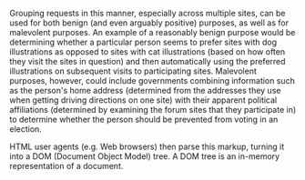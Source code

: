 Grouping requests in this manner, especially across multiple sites, can be used for both benign (and even arguably positive) purposes, as well as for malevolent purposes. An example of a reasonably benign purpose would be determining whether a particular person seems to prefer sites with dog illustrations as opposed to sites with cat illustrations (based on how often they visit the sites in question) and then automatically using the preferred illustrations on subsequent visits to participating sites. Malevolent purposes, however, could include governments combining information such as the person's home address (determined from the addresses they use when getting driving directions on one site) with their apparent political affiliations (determined by examining the forum sites that they participate in) to determine whether the person should be prevented from voting in an election.


HTML user agents (e.g. Web browsers) then parse this markup, turning it into a DOM (Document Object Model) tree. A DOM tree is an in-memory representation of a document.